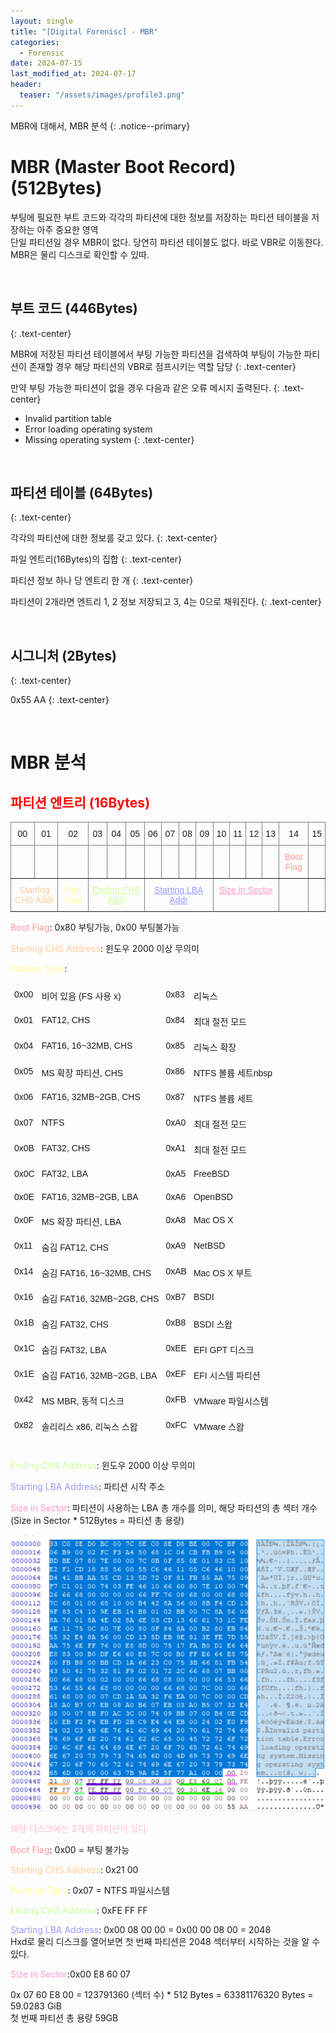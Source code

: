 ```yaml
---
layout: single
title: "[Digital Forenisc] - MBR"
categories:
  - Forensic
date: 2024-07-15
last_modified_at: 2024-07-17
header:
  teaser: "/assets/images/profile3.png"
---
```


MBR에 대해서, MBR 분석
{: .notice--primary}

# MBR (Master Boot Record) (512Bytes)

부팅에 필요한 부트 코드와 각각의 파티션에 대한 정보를 저장하는 파티션 테이블을 저장하는 아주 중요한 영역<br>
단일 파티션일 경우 MBR이 없다. 당연히 파티션 테이블도 없다. 바로 VBR로 이동한다.<br>
MBR은 물리 디스크로 확인할 수 있따.<br>

<br>

##  부트 코드 (446Bytes) 
{: .text-center}

MBR에 저장된 파티션 테이블에서 부팅 가능한 파티션을 검색하여 부팅이 가능한 파티션이 존재할 경우 해당 파티션의 VBR로 점프시키는 역할 담당
{: .text-center}

만약 부팅 가능한 파티션이 없을 경우 다음과 같은 오류 메시지 출력된다. 
{: .text-center}

- Invalid partition table
- Error loading operating system
- Missing operating system 
{: .text-center}

<br>

## 파티션 테이블 (64Bytes) 
{: .text-center}

각각의 파티션에 대한 정보를 갖고 있다.
{: .text-center}

파일 엔트리(16Bytes)의 집합
{: .text-center}

파티션 정보 하나 당 엔트리 한 개 
{: .text-center}

파티션이 2개라면 엔트리 1, 2 정보 저장되고 3, 4는 0으로 채워진다. 
{: .text-center} 

<br>

## 시그니처 (2Bytes) 
{: .text-center}

0x55 AA 
{: .text-center}

<br>

# MBR 분석

## <span style="color:red">파티션 엔트리 (16Bytes)</span>

<style type="text/css">
.tg  {border-collapse:collapse;border-spacing:0;}
.tg td{border-color:black;border-style:solid;border-width:1px;font-family:Arial, sans-serif;font-size:14px;
  overflow:hidden;padding:10px 5px;word-break:normal;}
.tg th{border-color:black;border-style:solid;border-width:1px;font-family:Arial, sans-serif;font-size:14px;
  font-weight:normal;overflow:hidden;padding:10px 5px;word-break:normal;}
.tg .tg-c3ow{border-color:inherit;text-align:center;vertical-align:top}
</style>
<table class="tg"><thead>
  <tr>
    <th class="tg-c3ow">00</th>
    <th class="tg-c3ow"> 01</th>
    <th class="tg-c3ow">02</th>
    <th class="tg-c3ow">03</th>
    <th class="tg-c3ow">04</th>
    <th class="tg-c3ow">05</th>
    <th class="tg-c3ow">06</th>
    <th class="tg-c3ow">07</th>
    <th class="tg-c3ow">08</th>
    <th class="tg-c3ow">09</th>
    <th class="tg-c3ow">10</th>
    <th class="tg-c3ow">11</th>
    <th class="tg-c3ow">12</th>
    <th class="tg-c3ow">13</th>
    <th class="tg-c3ow">14</th>
    <th class="tg-c3ow">15</th>
  </tr></thead>
<tbody>
  <tr>
    <td class="tg-c3ow"></td>
    <td class="tg-c3ow"></td>
    <td class="tg-c3ow"></td>
    <td class="tg-c3ow"></td>
    <td class="tg-c3ow"></td>
    <td class="tg-c3ow"></td>
    <td class="tg-c3ow"></td>
    <td class="tg-c3ow"></td>
    <td class="tg-c3ow"></td>
    <td class="tg-c3ow"></td>
    <td class="tg-c3ow"></td>
    <td class="tg-c3ow"></td>
    <td class="tg-c3ow"></td>
    <td class="tg-c3ow"></td>
    <td class="tg-c3ow" style="color:#FF9999">Boot Flag</td>
    <td class="tg-c3ow"></td>
  </tr>
  <tr>
    <td class="tg-c3ow" colspan="2" style="color:#FFCC99">Starting CHS Addr</td>
    <td class="tg-c3ow" style="color:#FFFF99">Part Type</td>
    <td class="tg-c3ow" colspan="3" ><a href="#1" style="color:#CCFF99">Ending CHS Addr</a></td>
    <td class="tg-c3ow" colspan="4" ><a href="#2" style="color:#9999FF">Starting LBA Addr</a></td>
    <td class="tg-c3ow" colspan="4" ><a href="#3" style="color:#FF99CC">Size in Sector</a></td>
    <td class="tg-c3ow"></td>
    <td class="tg-c3ow"></td>
  </tr>
</tbody></table>

<span style="color:#FF9999" name="1">Boot Flag</span>: 0x80 부팅가능, 0x00 부팅불가능

<span style="color:#FFCC99">Starting CHS Address</span>: 윈도우 2000 이상 무의미 

<span style="color:#FFFF99">Patition Type</span>: 
<style type="text/css">
.tg  {border-collapse:collapse;border-spacing:0;}
.tg td{border-color:black;border-style:solid;border-width:1px;font-family:Arial, sans-serif;font-size:14px;
  overflow:hidden;padding:10px 5px;word-break:normal;}
.tg th{border-color:black;border-style:solid;border-width:1px;font-family:Arial, sans-serif;font-size:14px;
  font-weight:normal;overflow:hidden;padding:10px 5px;word-break:normal;}
.tg .tg-0lax{border-color:#ffffff;text-align:left;vertical-align:top}
</style>
<table class="tg">
  <tr>
    <th class="tg-0lax">0x00</th>
    <th class="tg-0lax">비어 있음 (FS 사용 x)</th>
    <th class="tg-0lax">0x83</th>
    <th class="tg-0lax">리눅스</th>
  </tr>
<tbody>
  <tr>
    <td class="tg-0lax">0x01</td>
    <td class="tg-0lax">FAT12, CHS</td>
    <td class="tg-0lax">0x84</td>
    <td class="tg-0lax">최대 절전 모드</td>
  </tr>
  <tr>
    <td class="tg-0lax">0x04   </td>
    <td class="tg-0lax">FAT16, 16~32MB, CHS</td>
    <td class="tg-0lax">0x85</td>
    <td class="tg-0lax">리눅스 확장</td>
  </tr>
  <tr>
    <td class="tg-0lax">0x05</td>
    <td class="tg-0lax">MS 확장 파티션, CHS</td>
    <td class="tg-0lax">0x86</td>
    <td class="tg-0lax">NTFS 볼륨 세트nbsp</td>
  </tr>
  <tr>
    <td class="tg-0lax">0x06</td>
    <td class="tg-0lax">FAT16, 32MB~2GB, CHS</td>
    <td class="tg-0lax">0x87</td>
    <td class="tg-0lax">NTFS 볼륨 세트</td>
  </tr>
  <tr>
    <td class="tg-0lax">0x07</td>
    <td class="tg-0lax">NTFS</td>
    <td class="tg-0lax">0xA0</td>
    <td class="tg-0lax">최대 절전 모드</td>
  </tr>
  <tr>
    <td class="tg-0lax">0x0B</td>
    <td class="tg-0lax">FAT32, CHS</td>
    <td class="tg-0lax">0xA1</td>
    <td class="tg-0lax">최대 절전 모드</td>
  </tr>
  <tr>
    <td class="tg-0lax">0x0C</td>
    <td class="tg-0lax">FAT32, LBA</td>
    <td class="tg-0lax">0xA5</td>
    <td class="tg-0lax">FreeBSD</td>
  </tr>
  <tr>
    <td class="tg-0lax">0x0E</td>
    <td class="tg-0lax">FAT16, 32MB~2GB, LBA</td>
    <td class="tg-0lax">0xA6</td>
    <td class="tg-0lax">OpenBSD</td>
  </tr>
  <tr>
    <td class="tg-0lax">0x0F</td>
    <td class="tg-0lax">MS 확장 파티션, LBA</td>
    <td class="tg-0lax">0xA8</td>
    <td class="tg-0lax">Mac OS X</td>
  </tr>
  <tr>
    <td class="tg-0lax">0x11</td>
    <td class="tg-0lax">숨김 FAT12, CHS</td>
    <td class="tg-0lax">0xA9</td>
    <td class="tg-0lax">NetBSD</td>
  </tr>
  <tr>
    <td class="tg-0lax">0x14</td>
    <td class="tg-0lax">숨김 FAT16, 16~32MB, CHS</td>
    <td class="tg-0lax">0xAB</td>
    <td class="tg-0lax">Mac OS X 부트</td>
  </tr>
  <tr>
    <td class="tg-0lax">0x16</td>
    <td class="tg-0lax">숨김 FAT16, 32MB~2GB, CHS</td>
    <td class="tg-0lax">0xB7</td>
    <td class="tg-0lax">BSDI</td>
  </tr>
  <tr>
    <td class="tg-0lax">0x1B</td>
    <td class="tg-0lax">숨김 FAT32, CHS</td>
    <td class="tg-0lax">0xB8</td>
    <td class="tg-0lax">BSDI 스왑</td>
  </tr>
  <tr>
    <td class="tg-0lax">0x1C</td>
    <td class="tg-0lax">숨김 FAT32, LBA</td>
    <td class="tg-0lax">0xEE</td>
    <td class="tg-0lax">EFI GPT 디스크</td>
  </tr>
  <tr>
    <td class="tg-0lax">0x1E</td>
    <td class="tg-0lax">숨김 FAT16, 32MB~2GB, LBA</td>
    <td class="tg-0lax">0xEF</td>
    <td class="tg-0lax">EFI 시스템 파티션</td>
  </tr>
  <tr>
    <td class="tg-0lax">0x42</td>
    <td class="tg-0lax">MS MBR, 동적 디스크</td>
    <td class="tg-0lax">0xFB</td>
    <td class="tg-0lax">VMware 파일시스템</td>
  </tr>
  <tr>
    <td class="tg-0lax">0x82</td>
    <td class="tg-0lax">솔리리스 x86, 리눅스 스왑</td>
    <td class="tg-0lax">0xFC</td>
    <td class="tg-0lax">VMware 스왑</td>
  </tr>
</tbody></table>
<br>
<span style="color:#CCFF99" id = 1>Ending CHS Address</span>: 윈도우 2000 이상 무의미 

<span style="color:#9999FF" id = 2>Starting LBA Address</span>: 파티션 시작 주소

<span style="color:#FF99CC" id=3>Size in Sector</span>: 파티션이 사용하는 LBA 총 개수를 의미, 해당 파티션의 총 섹터 개수<br>
(Size in Sector * 512Bytes = 파티션 총 용량)

![MBR](/assets/forensic/MBR.png "MBR")

<span style="color:pink">해당 디스크에는 2개의 파티션이 있다.</span>

<span style="color:#FF9999">Boot Flag</span>: 0x00 = 부팅 불가능

<span style="color:#FFCC99">Starting CHS Address</span>: 0x21 00

<span style="color:#FFFF99">Partition Type</span>: 0x07 = NTFS 파일시스템

<span style="color:#CCFF99">Ending CHS Address</span>: 0xFE FF FF

<span style="color:#9999FF">Starting LBA Address</span>: 0x00 08 00 00 = 0x00 00 08 00 = 2048<br>
Hxd로 물리 디스크를 열어보면 첫 번째 파티션은 2048 섹터부터 시작하는 것을 알 수 있다. 

<span style="color:#FF99CC">Size in Sector</span>:0x00 E8 60 07

0x 07 60 E8 00 = 123791360 \(섹터 수\) * 512 Bytes = 63381176320 Bytes = 59.0283 GiB<br>
첫 번째 파티션 총 용량 59GB
